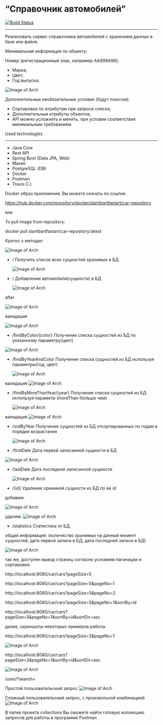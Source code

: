 # “Справочник автомобилей”

[![Build Status](https://app.travis-ci.com/SlartiBartFast-art/car_Directory.svg?branch=master)](https://app.travis-ci.com/SlartiBartFast-art/car_Directory)
____________________

Реализовать сервис справочника автомобилей с хранением данных в базе или файле.

Минимальная информация по объекту:

Номер (регистрационный знак, например АА999А96);

- Марка;
- Цвет;
- Год выпуска;

![Image of Arch](https://github.com/SlartiBartFast-art/car_Directory/blob/master/image/Screenshot_1.jpg)

Дополнительные необязательные условия (будут плюсом):

- Сортировка по атрибутам при запросе списка;
- Дополнительные атрибуты объектов;
- API можно усложнять и менять, при условии соответствия минимальным требованиям

Used technologies
______________________________________________

- Java Core
- Rest API
- Spring Boot (Data JPA, Web)
- Maven
- PostgreSQL (DB)
- Docker
- Postman
- Travis C.I.

Docker образ приложения, Вы можете скачать по ссылке:

https://hub.docker.com/repository/docker/slartibartfastart/car-repository

или

To pull image from repository:

docker pull slartibartfastart/car-repository:latest

Кратко о методах:

![Image of Arch](https://github.com/SlartiBartFast-art/car_Directory/blob/master/image/Screenshot_5.jpg)

- / Получить список всех сущностей хранимых в БД

  ![Image of Arch](https://github.com/SlartiBartFast-art/car_Directory/blob/master/image/Screenshot_3.jpg)

- / Добавление автомобиля(сущности) в БД

  ![Image of Arch](https://github.com/SlartiBartFast-art/car_Directory/blob/master/image/Screenshot_4.jpg)

after

![Image of Arch](https://github.com/SlartiBartFast-art/car_Directory/blob/master/image/Screenshot_6.jpg)

валидация

![Image of Arch](https://github.com/SlartiBartFast-art/car_Directory/blob/master/image/Screenshot_7.jpg)

- /findByColor/{color} Получение списка сущностей из БД по указанному параметру(цвет)

![Image of Arch](https://github.com/SlartiBartFast-art/car_Directory/blob/master/image/Screenshot_8.jpg)

- /findByYearAndColor Получение списка сущностей из БД используя параметры(год, цвет)

  ![Image of Arch](https://github.com/SlartiBartFast-art/car_Directory/blob/master/image/Screenshot_9.jpg)

валидация
![Image of Arch](https://github.com/SlartiBartFast-art/car_Directory/blob/master/image/Screenshot_17.jpg)

- /findByMoreThanYear/{year} Получение списка сущностей из БД используя параметр (moreThan-больше чем)

  ![Image of Arch](https://github.com/SlartiBartFast-art/car_Directory/blob/master/image/Screenshot_10.jpg)

валидация
![Image of Arch](https://github.com/SlartiBartFast-art/car_Directory/blob/master/image/Screenshot_18.jpg)

- /ordByYear Получение сущностей из БД отсортированных по годам в порядке возрастания

  ![Image of Arch](https://github.com/SlartiBartFast-art/car_Directory/blob/master/image/Screenshot_11.jpg)

- /firstDate Дата первой записанной сущности в БД

![Image of Arch](https://github.com/SlartiBartFast-art/car_Directory/blob/master/image/Screenshot_12.jpg)

- /lastDate Дата последней записанной сущности

  ![Image of Arch](https://github.com/SlartiBartFast-art/car_Directory/blob/master/image/Screenshot_13.jpg)

- /{id} Удаление хранимой сущности из БД по ее id

добавим:

![Image of Arch](https://github.com/SlartiBartFast-art/car_Directory/blob/master/image/Screenshot_14.jpg)

удалим:
![Image of Arch](https://github.com/SlartiBartFast-art/car_Directory/blob/master/image/Screenshot_15.jpg)

- /statistics Статистика от БД,

общая информация:
(количество хранимых на данный момент сущностей, дата первой записи в БД, дата последней записи в БД)

![Image of Arch](https://github.com/SlartiBartFast-art/car_Directory/blob/master/image/Screenshot_16.jpg)

так же, доступен вывод страниц согласно условиям пагинации и сортировки

http://localhost:8080/car/cars?pageSize=5

http://localhost:8080/car/cars?pageSize=5&pageNo=1

http://localhost:8080/car/cars?pageSize=5&pageNo=2

http://localhost:8080/car/cars?pageSize=5&pageNo=1&sortBy=id

http://localhost:8080/car/cars?pageSize=5&pageNo=1&sortBy=id&sortDir=asc

далее, скриншоты некоторых примеров работы

http://localhost:8080/car/cars?pageSize=3&pageNo=1

![Image of Arch](https://github.com/SlartiBartFast-art/car_Directory/blob/master/image/Screenshot_21.jpg)

http://localhost:8080/car/cars?pageSize=2&pageNo=1&sortBy=id&sortDir=asc

![Image of Arch](https://github.com/SlartiBartFast-art/car_Directory/blob/master/image/Screenshot_20.jpg)

/user/?search=

Простой пользовательский запрос
![Image of Arch](https://github.com/SlartiBartFast-art/car_Directory/blob/master/image/Screenshot_19.jpg)

Сложный пользовательский запрос, с произвольной комбинацией
![Image of Arch](https://github.com/SlartiBartFast-art/car_Directory/blob/master/image/Screenshot_17.jpg)

В папке проекта collections Вы сможете найти готовую коллекцию запросов для работы в программе Postman 
  




